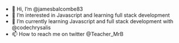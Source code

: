 - 👋 Hi, I’m @jamesbalcombe83
- 👀 I’m interested in Javascript and learning full stack development
- 🌱 I’m currently learning Javascript and full stack development with @codechrysalis
- 📫 How to reach me on twitter @Teacher_MrB

<!---
jamesbalcombe83/jamesbalcombe83 is a ✨ special ✨ repository because its `README.md` (this file) appears on your GitHub profile.
You can click the Preview link to take a look at your changes.
--->
